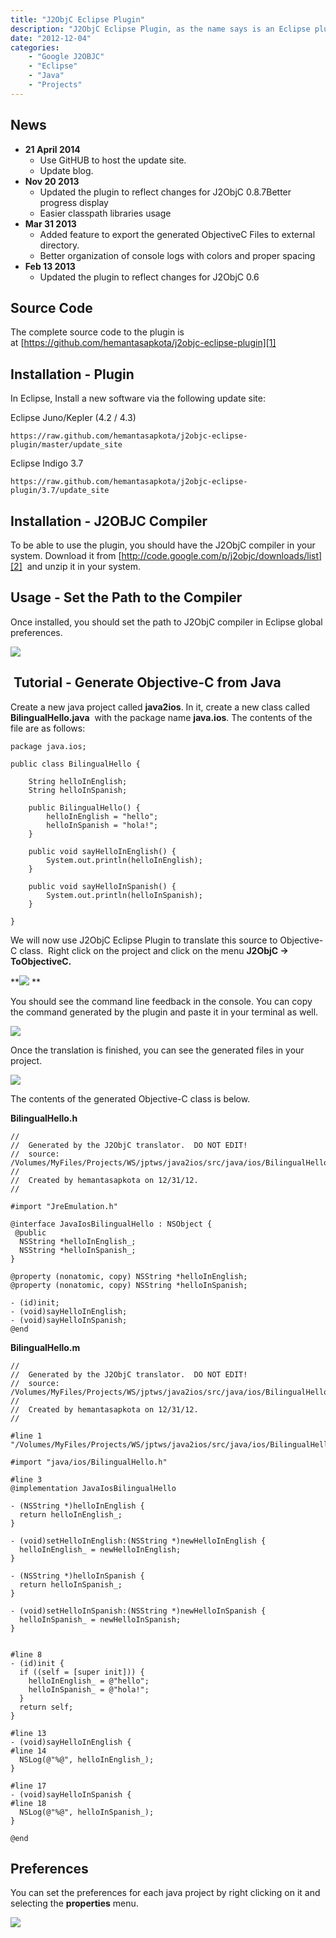 ```yaml
---
title: "J2ObjC Eclipse Plugin"
description: "J2ObjC Eclipse Plugin, as the name says is an Eclipse plugin for interfacing Google's j2objc compiler in Eclipse."
date: "2012-12-04"
categories:
    - "Google J2OBJC"
    - "Eclipse"
    - "Java"
    - "Projects"
---
```

## News ##
 - **21 April 2014**
   * Use GitHUB to host the update site.
   * Update blog.
 - **Nov 20 2013**
   * Updated the plugin to reflect changes for J2ObjC 0.8.7Better progress display
   * Easier classpath libraries usage
 - **Mar 31 2013**
   * Added feature to export the generated ObjectiveC Files to external directory.
   * Better organization of console logs with colors and proper spacing
 - **Feb 13 2013**
   * Updated the plugin to reflect changes for J2ObjC 0.6

## Source Code ##
The complete source code to the plugin is at [https://github.com/hemantasapkota/j2objc-eclipse-plugin][1]

## Installation - Plugin ##
In Eclipse, Install a new software via the following update site:

Eclipse Juno/Kepler (4.2 / 4.3)

`https://raw.github.com/hemantasapkota/j2objc-eclipse-plugin/master/update_site`

Eclipse Indigo 3.7

`https://raw.github.com/hemantasapkota/j2objc-eclipse-plugin/3.7/update_site`

## Installation - J2OBJC Compiler ##
To be able to use the plugin, you should have the J2ObjC compiler in your system.
Download it from [http://code.google.com/p/j2objc/downloads/list][2]  and unzip it in your system.

## Usage - Set the Path to the Compiler ##
Once installed, you should set the path to J2ObjC compiler in Eclipse global preferences.

![][3]

##  Tutorial - Generate Objective-C from Java ##
Create a new java project called **java2ios**. In it, create a new class called **BilingualHello.java** 
with the package name **java.ios**. The contents of the file are as follows:

```
package java.ios;

public class BilingualHello {

	String helloInEnglish;
	String helloInSpanish;

	public BilingualHello() {
		helloInEnglish = "hello";
		helloInSpanish = "hola!";
	}

	public void sayHelloInEnglish() {
		System.out.println(helloInEnglish);
	}

	public void sayHelloInSpanish() {
		System.out.println(helloInSpanish);
	}

}
```

We will now use J2ObjC Eclipse Plugin to translate this source to Objective-C class. 
Right click on the project and click on the menu **J2ObjC -> ToObjectiveC.**

**![][4] **

You should see the command line feedback in the console. You can copy the command generated by the plugin and paste it in your terminal as well.

![][5]

Once the translation is finished, you can see the generated files in your project.

![][6]

The contents of the generated Objective-C class is below.

**BilingualHello.h**

``` 
//
//  Generated by the J2ObjC translator.  DO NOT EDIT!
//  source: /Volumes/MyFiles/Projects/WS/jptws/java2ios/src/java/ios/BilingualHello.java
//
//  Created by hemantasapkota on 12/31/12.
//

#import "JreEmulation.h"

@interface JavaIosBilingualHello : NSObject {
 @public
  NSString *helloInEnglish_;
  NSString *helloInSpanish_;
}

@property (nonatomic, copy) NSString *helloInEnglish;
@property (nonatomic, copy) NSString *helloInSpanish;

- (id)init;
- (void)sayHelloInEnglish;
- (void)sayHelloInSpanish;
@end
```

**BilingualHello.m**

```
//
//  Generated by the J2ObjC translator.  DO NOT EDIT!
//  source: /Volumes/MyFiles/Projects/WS/jptws/java2ios/src/java/ios/BilingualHello.java
//
//  Created by hemantasapkota on 12/31/12.
//

#line 1 "/Volumes/MyFiles/Projects/WS/jptws/java2ios/src/java/ios/BilingualHello.java"

#import "java/ios/BilingualHello.h"

#line 3
@implementation JavaIosBilingualHello

- (NSString *)helloInEnglish {
  return helloInEnglish_;
}

- (void)setHelloInEnglish:(NSString *)newHelloInEnglish {
  helloInEnglish_ = newHelloInEnglish;
}

- (NSString *)helloInSpanish {
  return helloInSpanish_;
}

- (void)setHelloInSpanish:(NSString *)newHelloInSpanish {
  helloInSpanish_ = newHelloInSpanish;
}


#line 8
- (id)init {
  if ((self = [super init])) {
    helloInEnglish_ = @"hello";
    helloInSpanish_ = @"hola!";
  }
  return self;
}

#line 13
- (void)sayHelloInEnglish {
#line 14
  NSLog(@"%@", helloInEnglish_);
}

#line 17
- (void)sayHelloInSpanish {
#line 18
  NSLog(@"%@", helloInSpanish_);
}

@end
```

## Preferences ##
You can set the preferences for each java project by right clicking on it and selecting the **properties** menu.

![][7]

  [1]: https://github.com/hemantasapkota/j2objc-eclipse-plugin
  [2]: http://code.google.com/p/j2objc/downloads/list
  [3]: images/20-img-001.png
  [4]: images/20-img-002.png
  [5]: images/20-img-003.png
  [6]: images/20-img-004.png
  [7]: images/20-img-005.png
